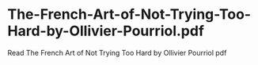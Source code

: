 # The-French-Art-of-Not-Trying-Too-Hard-by-Ollivier-Pourriol.pdf
Read The French Art of Not Trying Too Hard by Ollivier Pourriol pdf
